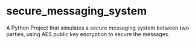 # secure_messaging_system
A Python Project that simulates a secure messaging system between two parties, using AES public key encryption to secure the messages.
